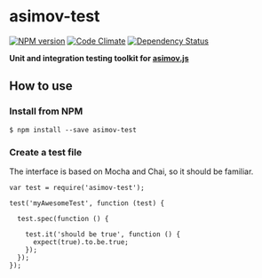 asimov-test
================

[![NPM version](https://badge.fury.io/js/asimov-test.png)](http://badge.fury.io/js/asimov-test) [![Code Climate](https://codeclimate.com/github/adamrenklint/asimov-test.png)](https://codeclimate.com/github/adamrenklint/asimov-test) [![Dependency Status](https://david-dm.org/adamrenklint/asimov-test.png?theme=shields.io)](https://david-dm.org/adamrenklint/asimov-test)

**Unit and integration testing toolkit for [asimov.js](http://asimovjs.org)**

## How to use

### Install from NPM

    $ npm install --save asimov-test

### Create a test file

The interface is based on Mocha and Chai, so it should be familiar.

```
var test = require('asimov-test');

test('myAwesomeTest', function (test) {

  test.spec(function () {

    test.it('should be true', function () {
      expect(true).to.be.true;
    });
  });
});
```
